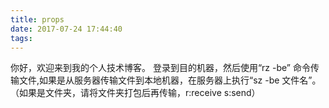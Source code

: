 ```yaml
---
title: props
date: 2017-07-24 17:44:40
tags:
---
```

你好，欢迎来到我的个人技术博客。
登录到目的机器，然后使用“rz -be” 命令传输文件,如果是从服务器传输文件到本地机器，在服务器上执行“sz -be 文件名”。（如果是文件夹，请将文件夹打包后再传输，r:receive s:send）